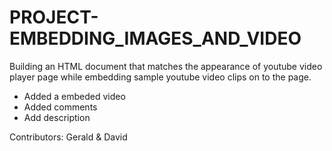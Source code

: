 # PROJECT-EMBEDDING_IMAGES_AND_VIDEO

Building an HTML document that matches the appearance of youtube video player page while embedding sample youtube video clips on to the page.

- Added a embeded video
- Added comments
- Add description

Contributors: Gerald & David
